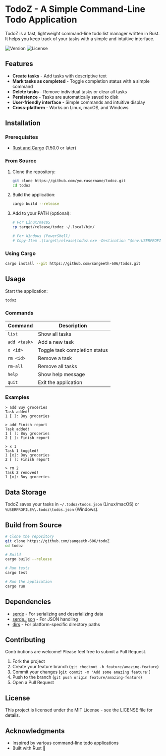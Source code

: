 # TodoZ - A Simple Command-Line Todo Application

TodoZ is a fast, lightweight command-line todo list manager written in Rust. It helps you keep track of your tasks with a simple and intuitive interface.

![Version](https://img.shields.io/badge/version-1.1.0-blue)
![License](https://img.shields.io/badge/license-MIT-green)

## Features

- **Create tasks** - Add tasks with descriptive text
- **Mark tasks as completed** - Toggle completion status with a simple command
- **Delete tasks** - Remove individual tasks or clear all tasks
- **Persistence** - Tasks are automatically saved to disk
- **User-friendly interface** - Simple commands and intuitive display
- **Cross-platform** - Works on Linux, macOS, and Windows

## Installation

### Prerequisites

- [Rust and Cargo](https://www.rust-lang.org/tools/install) (1.50.0 or later)

### From Source

1. Clone the repository:

   ```bash
   git clone https://github.com/yourusername/todoz.git
   cd todoz
   ```

2. Build the application:

   ```bash
   cargo build --release
   ```

3. Add to your PATH (optional):

   ```bash
   # For Linux/macOS
   cp target/release/todoz ~/.local/bin/

   # For Windows (PowerShell)
   # Copy-Item .\target\release\todoz.exe -Destination "$env:USERPROFILE\AppData\Local\Microsoft\WindowsApps"
   ```

### Using Cargo

```bash
cargo install --git https://github.com/sangeeth-606/todoz.git
```

## Usage

Start the application:

```bash
todoz
```

### Commands

| Command      | Description                   |
| ------------ | ----------------------------- |
| `list`       | Show all tasks                |
| `add <task>` | Add a new task                |
| `x <id>`     | Toggle task completion status |
| `rm <id>`    | Remove a task                 |
| `rm-all`     | Remove all tasks              |
| `help`       | Show help message             |
| `quit`       | Exit the application          |

### Examples

```
> add Buy groceries
Task added!
1 [ ]: Buy groceries

> add Finish report
Task added!
1 [ ]: Buy groceries
2 [ ]: Finish report

> x 1
Task 1 toggled!
1 [x]: Buy groceries
2 [ ]: Finish report

> rm 2
Task 2 removed!
1 [x]: Buy groceries
```

## Data Storage

TodoZ saves your tasks in `~/.todoz/todos.json` (Linux/macOS) or `%USERPROFILE%\.todoz\todos.json` (Windows).

## Build from Source

```bash
# Clone the repository
git clone https://github.com/sangeeth-606/todoZ
cd todoz

# Build
cargo build --release

# Run tests
cargo test

# Run the application
cargo run
```

## Dependencies

- [serde](https://crates.io/crates/serde) - For serializing and deserializing data
- [serde_json](https://crates.io/crates/serde_json) - For JSON handling
- [dirs](https://crates.io/crates/dirs) - For platform-specific directory paths

## Contributing

Contributions are welcome! Please feel free to submit a Pull Request.

1. Fork the project
2. Create your feature branch (`git checkout -b feature/amazing-feature`)
3. Commit your changes (`git commit -m 'Add some amazing feature'`)
4. Push to the branch (`git push origin feature/amazing-feature`)
5. Open a Pull Request

## License

This project is licensed under the MIT License - see the LICENSE file for details.

## Acknowledgments

- Inspired by various command-line todo applications
- Built with Rust 🦀

